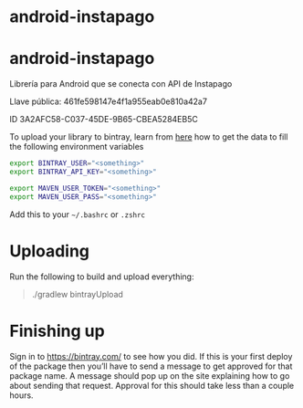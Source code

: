 # android-instapago

# android-instapago
Librería para Android que se conecta con API de Instapago

Llave pública:
461fe598147e4f1a955eab0e810a42a7

ID
3A2AFC58-C037-45DE-9B65-CBEA5284EB5C

To upload your library to bintray, learn from [here](https://medium.com/@ryanseys/publishing-to-maven-central-and-jcenter-2b6376424856#.3518citej) how to get the data to fill the following environment variables

```bash
export BINTRAY_USER="<something>"
export BINTRAY_API_KEY="<something>"

export MAVEN_USER_TOKEN="<something>"
export MAVEN_USER_PASS="<something>"
```
Add this to your `~/.bashrc` or `.zshrc`


# Uploading
Run the following to build and upload everything:

> ./gradlew bintrayUpload

# Finishing up
Sign in to https://bintray.com/ to see how you did. If this is your first deploy of the package then you’ll have to send a message to get approved for that package name. A message should pop up on the site explaining how to go about sending that request. Approval for this should take less than a couple hours.
